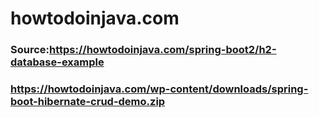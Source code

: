 # howtodoinjava.com
### Source:https://howtodoinjava.com/spring-boot2/h2-database-example

### https://howtodoinjava.com/wp-content/downloads/spring-boot-hibernate-crud-demo.zip

